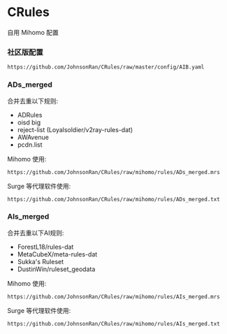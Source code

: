 # CRules

自用 Mihomo 配置
### 社区版配置
```shell
https://github.com/JohnsonRan/CRules/raw/master/config/AIB.yaml
```

### ADs_merged
合并去重以下规则:
- ADRules
- oisd big
- reject-list (Loyalsoldier/v2ray-rules-dat)
- AWAvenue
- pcdn.list

Mihomo 使用:
```shell
https://github.com/JohnsonRan/CRules/raw/mihomo/rules/ADs_merged.mrs
```

Surge 等代理软件使用:
```shell
https://github.com/JohnsonRan/CRules/raw/mihomo/rules/ADs_merged.txt
```

### AIs_merged
合并去重以下AI规则:
- ForestL18/rules-dat
- MetaCubeX/meta-rules-dat
- Sukka's Ruleset
- DustinWin/ruleset_geodata

Mihomo 使用:
```shell
https://github.com/JohnsonRan/CRules/raw/mihomo/rules/AIs_merged.mrs
```

Surge 等代理软件使用:
```shell
https://github.com/JohnsonRan/CRules/raw/mihomo/rules/AIs_merged.txt
```